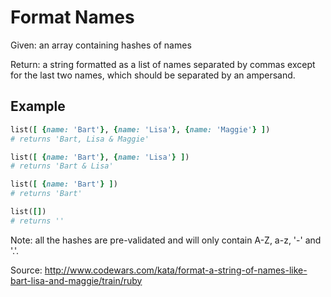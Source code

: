 # Format Names

Given: an array containing hashes of names

Return: a string formatted as a list of names separated by commas except for the last two names, which should be separated by an ampersand.

## Example

```ruby
list([ {name: 'Bart'}, {name: 'Lisa'}, {name: 'Maggie'} ])
# returns 'Bart, Lisa & Maggie'

list([ {name: 'Bart'}, {name: 'Lisa'} ])
# returns 'Bart & Lisa'

list([ {name: 'Bart'} ])
# returns 'Bart'

list([])
# returns ''
```

Note: all the hashes are pre-validated and will only contain A-Z, a-z, '-' and '.'.


Source: http://www.codewars.com/kata/format-a-string-of-names-like-bart-lisa-and-maggie/train/ruby
